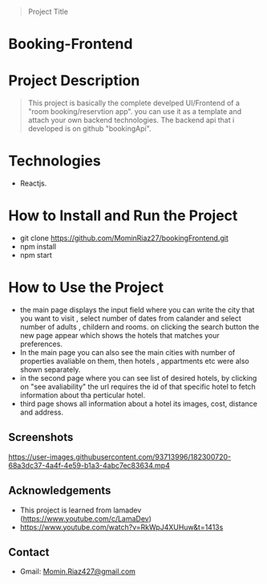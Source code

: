 > Project Title
# Booking-Frontend
# Project Description
> This project is basically the complete develped UI/Frontend of a "room booking/reservtion app". you can use it as a template and attach your own backend technologies. The backend api that i developed is on github "bookingApi". 
# Technologies

- Reactjs.

# How to Install and Run the Project
- git clone https://github.com/MominRiaz27/bookingFrontend.git
- npm install
- npm start

# How to Use the Project
- the main page displays the input field where you can write the city that you want to visit , select number of dates from calander and select number of adults , childern and rooms. on clicking the search button the new page appear which shows the hotels that matches your preferences.
- In the main page you can also see the main cities with number of properties avaliable on them, then hotels , appartments etc were also shown separately.
- in the second page where you can see list of desired hotels, by clicking on "see avaliability" the url requires the id of that specific hotel to fetch information about tha perticular hotel. 
- third page shows all information about a hotel its images, cost, distance and address.
## Screenshots


https://user-images.githubusercontent.com/93713996/182300720-68a3dc37-4a4f-4e59-b1a3-4abc7ec83634.mp4


## Acknowledgements
- This project is learned from lamadev (https://www.youtube.com/c/LamaDev)
- https://www.youtube.com/watch?v=RkWpJ4XUHuw&t=1413s
## Contact
- Gmail: Momin.Riaz427@gmail.com

